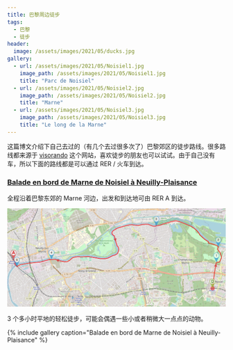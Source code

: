 ```yaml
---
title: 巴黎周边徒步
tags:
  - 巴黎
  - 徒步
header:
  image: /assets/images/2021/05/ducks.jpg
gallery:
  - url: /assets/images/2021/05/Noisiel1.jpg
    image_path: /assets/images/2021/05/Noisiel1.jpg
    title: "Parc de Noisiel"
  - url: /assets/images/2021/05/Noisiel2.jpg
    image_path: /assets/images/2021/05/Noisiel2.jpg
    title: "Marne"
  - url: /assets/images/2021/05/Noisiel3.jpg
    image_path: /assets/images/2021/05/Noisiel3.jpg
    title: "Le long de la Marne"
---
```


这篇博文介绍下自己去过的（有几个去过很多次了）巴黎郊区的徒步路线。很多路线都来源于 [visorando](https://www.visorando.com/) 这个网站，喜欢徒步的朋友也可以试试。由于自己没有车，所以下面的路线都是可以通过 RER / 火车到达。

### [Balade en bord de Marne de Noisiel à Neuilly-Plaisance](https://www.visorando.com/randonnee-balade-en-bord-de-marne-de-noisiel-a-neu/)

全程沿着巴黎东郊的 Marne 河边，出发和到达地可由 RER A 到达。

<img src="/assets/images/2021/05/Noisiel.jpg" width="1024px" />

3 个多小时平地的轻松徒步，可能会偶遇一些小或者稍微大一点点的动物。

{% include gallery caption="Balade en bord de Marne de Noisiel à Neuilly-Plaisance" %}
